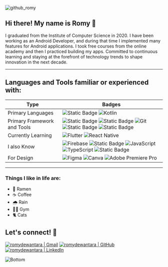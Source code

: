 <!--<code><img src="https://raw.githubusercontent.com/romydewantara/romydewantara/refs/heads/main/src/romydewantara.svg"></code>
![github_banner](https://github.com/user-attachments/assets/4acf6462-925b-4e49-bc37-51e76a55c09b)
-->
![github_romy](https://github.com/user-attachments/assets/618065f7-749b-4768-8a03-553323e5d7d6)
## Hi there! My name is Romy 👋
I graduated from the Institute of Computer Science in 2020. I have been working as an Android Developer, and during that time I implemented many features for Android applications. I took free courses from the online academy and then I practiced building my apps. Committed to continuous learning and staying at the forefront of technology trends to shape innovation in the next decade.

---
## Languages and Tools familiar or experienced with:
| Type | Badges |
| -- | -- |
| Primary Languages | ![Static Badge](https://img.shields.io/badge/Java-red?style=for-the-badge&logo=Swing&logoColor=white&logoSize=auto&color=%23ff2c2c) ![Kotlin](https://img.shields.io/badge/kotlin-%237F52FF.svg?style=for-the-badge&logo=kotlin&logoColor=white) |
| Primary Framework and Tools | ![Static Badge](https://img.shields.io/badge/Android-green?style=for-the-badge&logo=android&logoColor=white&logoSize=auto&color=Green) ![Static Badge](https://img.shields.io/badge/Postman-orange?style=for-the-badge&logo=postman&logoColor=white) ![Git](https://img.shields.io/badge/git%20-%23F05033.svg?&style=for-the-badge&logo=git&logoColor=white) ![Static Badge](https://img.shields.io/badge/SourceTree-blue?style=for-the-badge&logo=sourcetree&logoColor=white&logoSize=auto&color=blue) ![Static Badge](https://img.shields.io/badge/Bugsnag-blue?style=for-the-badge&logo=bugsnag) |
| Currently Learning | ![Flutter](https://img.shields.io/badge/Flutter-%2302569B.svg?style=for-the-badge&logo=Flutter&logoColor=white) ![React Native](https://img.shields.io/badge/react_native-%2320232a.svg?style=for-the-badge&logo=react&logoColor=%2361DAFB) |
| I also Know | ![Firebase](https://img.shields.io/badge/firebase-a08021?style=for-the-badge&logo=firebase&logoColor=ffcd34) ![Static Badge](https://img.shields.io/badge/dart-blue?style=for-the-badge&logo=dart&logoColor=white&color=%2358B4F1) ![JavaScript](https://img.shields.io/badge/javascript-%23323330.svg?style=for-the-badge&logo=javascript&logoColor=%23F7DF1E) ![TypeScript](https://img.shields.io/badge/typescript-%23007ACC.svg?style=for-the-badge&logo=typescript&logoColor=white) ![Static Badge](https://img.shields.io/badge/APPIUM-purple?style=for-the-badge&logo=appium&logoColor=white&color=purple) |
| For Design | ![Figma](https://img.shields.io/badge/figma-%23F24E1E.svg?style=for-the-badge&logo=figma&logoColor=white) ![Canva](https://img.shields.io/badge/Canva-%2300C4CC.svg?style=for-the-badge&logo=Canva&logoColor=white) ![Adobe Premiere Pro](https://img.shields.io/badge/Adobe%20Premiere%20Pro-9999FF.svg?style=for-the-badge&logo=Adobe%20Premiere%20Pro&logoColor=white) |

---
### Things I like in life are:
- 🍜 Ramen
- ☕ Coffee
- 🌧️ Rain
- 🏋🏻 Gym
- 🐈 Cats

## Let's connect! 🤝
[![romydewantara | Gmail](https://img.shields.io/badge/Gmail-D14836?style=for-the-badge&logo=gmail&logoColor=white)][gmail]
[![romydewantara | GitHub](https://img.shields.io/badge/github-%23121011.svg?style=for-the-badge&logo=github&logoColor=white)][github]
[![romydewantara | LinkedIn](https://img.shields.io/badge/linkedin-%230077B5.svg?style=for-the-badge&logo=linkedin&logoColor=white)][linkedin]

[gmail]: mailto:dewantararomy@gmail.com
[github]: https://www.github.com/romydewantara
[linkedin]: https://www.linkedin.com/in/romydewantara

![Bottom](https://github.com/user-attachments/assets/40eb960d-c465-43cd-9d70-1263eaa77465)
<!--
<code><img height="40" src="https://raw.githubusercontent.com/romydewantara/romydewantara/refs/heads/main/src/java.svg"></code>
<code><img height="40" src="https://raw.githubusercontent.com/romydewantara/romydewantara/refs/heads/main/src/kotlin.svg"></code>
<code><img height="40" src="https://raw.githubusercontent.com/romydewantara/romydewantara/refs/heads/main/src/typescript.svg"></code>


<p align="center">
   <i>Let's connect!</i>
  <p align="center">
    <a href="mailto:dewantararomy@gmail.com" alt="Twitter"><img height="25" src="https://raw.githubusercontent.com/romydewantara/romydewantara/refs/heads/main/src/gmail.svg"></a>
    &emsp;<a href="https://www.linkedin.com/in/romydewantara/" alt="Linkedin"><img height="25" src="https://raw.githubusercontent.com/romydewantara/romydewantara/refs/heads/main/src/linkedin.svg"></a>
    &emsp;<a href="https://twitter.com/romydewantara" alt="Contact me"><img height="25" src="https://raw.githubusercontent.com/romydewantara/romydewantara/refs/heads/main/src/x.svg"></a>
  </p>
</p>
-->
